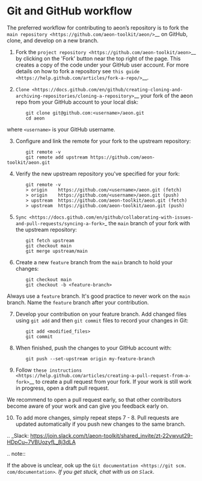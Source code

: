# Git and GitHub workflow

The preferred workflow for contributing to aeon’s repository is to
fork the `main
repository <https://github.com/aeon-toolkit/aeon/>`__ on
GitHub, clone, and develop on a new branch.

1.  Fork the `project
    repository <https://github.com/aeon-toolkit/aeon>`__ by
    clicking on the 'Fork' button near the top right of the page. This
    creates a copy of the code under your GitHub user account. For more
    details on how to fork a repository see `this
    guide <https://help.github.com/articles/fork-a-repo/>`__.

2.  `Clone <https://docs.github.com/en/github/creating-cloning-and-archiving-repositories/cloning-a-repository>`__
    your fork of the aeon repo from your GitHub account to your local
    disk:

```{code-block} powershell
       git clone git@github.com:<username>/aeon.git
       cd aeon
```
where `<username>` is your GitHub username.

3.  Configure and link the remote for your fork to the upstream
    repository:

```{code-block} powershell
       git remote -v
       git remote add upstream https://github.com/aeon-toolkit/aeon.git
```

4.  Verify the new upstream repository you've specified for your fork:

```{code-block} powershell
       git remote -v
       > origin    https://github.com/<username>/aeon.git (fetch)
       > origin    https://github.com/<username>/aeon.git (push)
       > upstream  https://github.com/aeon-toolkit/aeon.git (fetch)
       > upstream  https://github.com/aeon-toolkit/aeon.git (push)
```

5.  `Sync <https://docs.github.com/en/github/collaborating-with-issues-and-pull-requests/syncing-a-fork>`_
    the ``main`` branch of your fork with the upstream repository:

```{code-block} powershell
       git fetch upstream
       git checkout main
       git merge upstream/main
```

6.  Create a new ``feature`` branch from the ``main`` branch to hold
    your changes:

```{code-block} powershell
       git checkout main
       git checkout -b <feature-branch>
```
Always use a ``feature`` branch. It's good practice to never work on
the ``main`` branch. Name the ``feature`` branch after your
    contribution.

7.  Develop your contribution on your feature branch. Add changed files
    using ``git add`` and then ``git commit`` files to record your
    changes in Git:

```{code-block} powershell
       git add <modified_files>
       git commit
```
8.  When finished, push the changes to your GitHub account with:

```{code-block} powershell
       git push --set-upstream origin my-feature-branch
```
9.  Follow `these
    instructions <https://help.github.com/articles/creating-a-pull-request-from-a-fork>`__
    to create a pull request from your fork. If your work is still work
    in progress, open a draft pull request.

We recommend to open a pull request early, so that other contributors become aware of
    your work and can give you feedback early on.

10. To add more changes, simply repeat steps 7 - 8. Pull requests are
    updated automatically if you push new changes to the same branch.

.. _Slack: https://join.slack.com/t/aeon-toolkit/shared_invite/zt-22vwvut29-HDpCu~7VBUozyfL_8j3dLA

.. note::

If the above is unclear, ook up the `Git documentation <https://git scm.
com/documentation>`_. If you get stuck, chat with us on `Slack`_.
